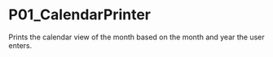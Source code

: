 # P01_CalendarPrinter
Prints the calendar view of the month based on the month and year the user enters.
